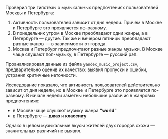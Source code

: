 Проверил три гипотезы о музыкальных предпочтениях пользователей Москвы и Петербурга:

1. Активность пользователей зависит от дня недели. Причём в Москве и Петербурге это проявляется по-разному.
2. В понедельник утром в Москве преобладают одни жанры, а в Петербурге — другие. Так же и вечером пятницы преобладают разные жанры — в зависимости от города.
3. Москва и Петербург предпочитают разные жанры музыки. В Москве чаще слушают поп-музыку, в Петербурге — русский рэп.

Проанализировал данные из файла `yandex_music_project.csv`, предварительно оценив их качество: выявил пропуски и ошибки, устранил критичные неточности.

Исследование показало, что активность пользователей действительно зависит от дня недели, но в Москве и Петербурге это проявляется по-разному. В начале недели заметны небольшие различия в жанровых предпочтениях:  
- в Москве чаще слушают музыку жанра **"world"**  
- в Петербурге — **джаз** и **классику**  

Однако в целом музыкальные вкусы жителей двух городов схожи — значительных различий не выявил.
